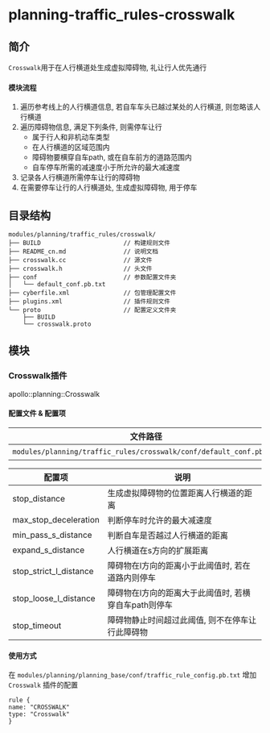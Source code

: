 planning-traffic_rules-crosswalk
============

## 简介

`Crosswalk`用于在人行横道处生成虚拟障碍物, 礼让行人优先通行

#### 模块流程
1. 遍历参考线上的人行横道信息, 若自车车头已越过某处的人行横道, 则忽略该人行横道
2. 遍历障碍物信息, 满足下列条件, 则需停车让行
    - 属于行人和非机动车类型
    - 在人行横道的区域范围内
    - 障碍物要横穿自车path, 或在自车前方的道路范围内
    - 自车停车所需的减速度小于所允许的最大减速度
3. 记录各人行横道所需停车让行的障碍物
4. 在需要停车让行的人行横道处, 生成虚拟障碍物, 用于停车

## 目录结构

```shell
modules/planning/traffic_rules/crosswalk/
├── BUILD                       // 构建规则文件
├── README_cn.md                // 说明文档
├── crosswalk.cc                // 源文件
├── crosswalk.h                 // 头文件
├── conf                        // 参数配置文件夹
│   └── default_conf.pb.txt
├── cyberfile.xml               // 包管理配置文件
├── plugins.xml                 // 插件规则文件
└── proto                       // 配置定义文件夹
    ├── BUILD
    └── crosswalk.proto
```

## 模块

### Crosswalk插件

apollo::planning::Crosswalk

#### 配置文件 & 配置项

| 文件路径                                                                     | 类型/结构                                       | <div style="width: 300pt">说明</div> |
| ---------------------------------------------------------------------------- | ----------------------------------------------- | ------------------------------------ |
| `modules/planning/traffic_rules/crosswalk/conf/default_conf.pb.txt` | `apollo::planning::CrosswalkConfig` |配置文件 |

| 配置项 | 说明 |
| ----- | ----- |
| stop_distance         | 生成虚拟障碍物的位置距离人行横道的距离 |
| max_stop_deceleration | 判断停车时允许的最大减速度 |
| min_pass_s_distance   | 判断自车是否越过人行横道的距离 |
| expand_s_distance     | 人行横道在s方向的扩展距离 |
| stop_strict_l_distance| 障碍物在l方向的距离小于此阈值时, 若在道路内则停车 |
| stop_loose_l_distance | 障碍物在l方向的距离大于此阈值时, 若横穿自车path则停车 |
| stop_timeout          | 障碍物静止时间超过此阈值, 则不在停车让行此障碍物 |

#### 使用方式

在 `modules/planning/planning_base/conf/traffic_rule_config.pb.txt` 增加 `Crosswalk` 插件的配置

```
rule {
name: "CROSSWALK"
type: "Crosswalk"
}
```
